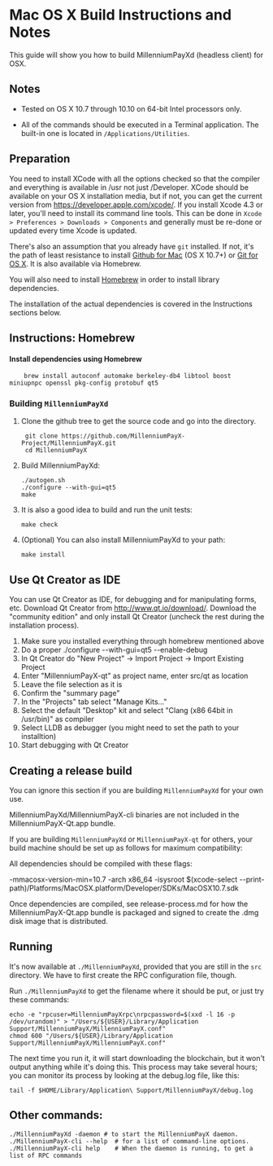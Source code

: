 Mac OS X Build Instructions and Notes
====================================
This guide will show you how to build MillenniumPayXd (headless client) for OSX.

Notes
-----

* Tested on OS X 10.7 through 10.10 on 64-bit Intel processors only.

* All of the commands should be executed in a Terminal application. The
built-in one is located in `/Applications/Utilities`.

Preparation
-----------

You need to install XCode with all the options checked so that the compiler
and everything is available in /usr not just /Developer. XCode should be
available on your OS X installation media, but if not, you can get the
current version from https://developer.apple.com/xcode/. If you install
Xcode 4.3 or later, you'll need to install its command line tools. This can
be done in `Xcode > Preferences > Downloads > Components` and generally must
be re-done or updated every time Xcode is updated.

There's also an assumption that you already have `git` installed. If
not, it's the path of least resistance to install [Github for Mac](https://mac.github.com/)
(OS X 10.7+) or
[Git for OS X](https://code.google.com/p/git-osx-installer/). It is also
available via Homebrew.

You will also need to install [Homebrew](http://brew.sh) in order to install library
dependencies.

The installation of the actual dependencies is covered in the Instructions
sections below.

Instructions: Homebrew
----------------------

#### Install dependencies using Homebrew

        brew install autoconf automake berkeley-db4 libtool boost miniupnpc openssl pkg-config protobuf qt5

### Building `MillenniumPayXd`

1. Clone the github tree to get the source code and go into the directory.

        git clone https://github.com/MillenniumPayX-Project/MillenniumPayX.git
        cd MillenniumPayX

2.  Build MillenniumPayXd:

        ./autogen.sh
        ./configure --with-gui=qt5
        make

3.  It is also a good idea to build and run the unit tests:

        make check

4.  (Optional) You can also install MillenniumPayXd to your path:

        make install

Use Qt Creator as IDE
------------------------
You can use Qt Creator as IDE, for debugging and for manipulating forms, etc.
Download Qt Creator from http://www.qt.io/download/. Download the "community edition" and only install Qt Creator (uncheck the rest during the installation process).

1. Make sure you installed everything through homebrew mentioned above
2. Do a proper ./configure --with-gui=qt5 --enable-debug
3. In Qt Creator do "New Project" -> Import Project -> Import Existing Project
4. Enter "MillenniumPayX-qt" as project name, enter src/qt as location
5. Leave the file selection as it is
6. Confirm the "summary page"
7. In the "Projects" tab select "Manage Kits..."
8. Select the default "Desktop" kit and select "Clang (x86 64bit in /usr/bin)" as compiler
9. Select LLDB as debugger (you might need to set the path to your installtion)
10. Start debugging with Qt Creator

Creating a release build
------------------------
You can ignore this section if you are building `MillenniumPayXd` for your own use.

MillenniumPayXd/MillenniumPayX-cli binaries are not included in the MillenniumPayX-Qt.app bundle.

If you are building `MillenniumPayXd` or `MillenniumPayX-qt` for others, your build machine should be set up
as follows for maximum compatibility:

All dependencies should be compiled with these flags:

 -mmacosx-version-min=10.7
 -arch x86_64
 -isysroot $(xcode-select --print-path)/Platforms/MacOSX.platform/Developer/SDKs/MacOSX10.7.sdk

Once dependencies are compiled, see release-process.md for how the MillenniumPayX-Qt.app
bundle is packaged and signed to create the .dmg disk image that is distributed.

Running
-------

It's now available at `./MillenniumPayXd`, provided that you are still in the `src`
directory. We have to first create the RPC configuration file, though.

Run `./MillenniumPayXd` to get the filename where it should be put, or just try these
commands:

    echo -e "rpcuser=MillenniumPayXrpc\nrpcpassword=$(xxd -l 16 -p /dev/urandom)" > "/Users/${USER}/Library/Application Support/MillenniumPayX/MillenniumPayX.conf"
    chmod 600 "/Users/${USER}/Library/Application Support/MillenniumPayX/MillenniumPayX.conf"

The next time you run it, it will start downloading the blockchain, but it won't
output anything while it's doing this. This process may take several hours;
you can monitor its process by looking at the debug.log file, like this:

    tail -f $HOME/Library/Application\ Support/MillenniumPayX/debug.log

Other commands:
-------

    ./MillenniumPayXd -daemon # to start the MillenniumPayX daemon.
    ./MillenniumPayX-cli --help  # for a list of command-line options.
    ./MillenniumPayX-cli help    # When the daemon is running, to get a list of RPC commands
